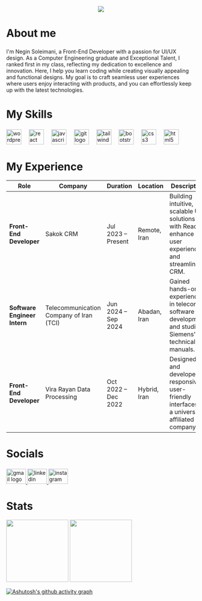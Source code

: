 <p align="center">
    <img src='https://i.ibb.co/fgFVhDL/Beige-Minimalist-Professional-Linked-In-Background-Photo-7.png'/>
</p>

 <h1 align="left">About me</h1>

###

<p align="left">I'm Negin Soleimani, a Front-End Developer with a passion for UI/UX design. As a Computer Engineering graduate and Exceptional Talent, I ranked first in my class, reflecting my dedication to excellence and innovation. Here, I help you learn coding while creating visually appealing and functional designs. My goal is to craft seamless user experiences where users enjoy interacting with products, and you can effortlessly keep up with the latest technologies.</p>

###

<h1 align="left">My Skills</h1>

###

<div align="left">
  <img src="https://cdn.simpleicons.org/wordpress/21759B" height="40" alt="wordpress logo"  />
  <img width="12" />
  <img src="https://cdn.jsdelivr.net/gh/devicons/devicon/icons/react/react-original.svg" height="40" alt="react logo"  />
  <img width="12" />
  <img src="https://cdn.simpleicons.org/javascript/F7DF1E" height="40" alt="javascript logo"  />
  <img width="12" />
  <img src="https://cdn.jsdelivr.net/gh/devicons/devicon/icons/git/git-original.svg" height="40" alt="git logo"  />
  <img width="12" />
  <img src="https://cdn.simpleicons.org/tailwindcss/06B6D4" height="40" alt="tailwindcss logo"  />
  <img width="12" />
  <img src="https://cdn.jsdelivr.net/gh/devicons/devicon/icons/bootstrap/bootstrap-original.svg" height="40" alt="bootstrap logo"  />
  <img width="12" />
  <img src="https://cdn.jsdelivr.net/gh/devicons/devicon/icons/css3/css3-original.svg" height="40" alt="css3 logo"  />
  <img width="12" />
  <img src="https://cdn.jsdelivr.net/gh/devicons/devicon/icons/html5/html5-original.svg" height="40" alt="html5 logo"  />
</div>

###

<p align="left"></p>

###

# My Experience

| Role                    | Company                              | Duration                | Location        | Description |
|-------------------------|--------------------------------------|-------------------------|----------------|-------------|
| **Front-End Developer** | Sakok CRM                           | Jul 2023 – Present      | Remote, Iran   | Building intuitive, scalable UI solutions with React to enhance user experience and streamline CRM. |
| **Software Engineer Intern** | Telecommunication Company of Iran (TCI) | Jun 2024 – Sep 2024 | Abadan, Iran   | Gained hands-on experience in telecom software development and studied Siemens' technical manuals. |
| **Front-End Developer** | Vira Rayan Data Processing          | Oct 2022 – Dec 2022     | Hybrid, Iran   | Designed and developed responsive, user-friendly interfaces in a university-affiliated company. |

<h1 align="left">Socials</h1>

###

<div align="left">
  <a href="negin.kdk1@gmail.com" target="_blank">
    <img src="https://raw.githubusercontent.com/maurodesouza/profile-readme-generator/master/src/assets/icons/social/gmail/default.svg" width="52" height="40" alt="gmail logo"  />
  </a>
  <a href="https://www.linkedin.com/in/neginsoleimani/" target="_blank">
    <img src="https://raw.githubusercontent.com/maurodesouza/profile-readme-generator/master/src/assets/icons/social/linkedin/default.svg" width="52" height="40" alt="linkedin logo"  />
  </a>
  <a href="http://www.instagram.com/blackfire_lightning" target="_blank">
    <img src="https://raw.githubusercontent.com/maurodesouza/profile-readme-generator/master/src/assets/icons/social/instagram/default.svg" width="52" height="40" alt="instagram logo"  />
  </a>
</div>

###


<h1 align="left">Stats</h1>
<p align='left'><img height='165px' src='https://github-readme-stats.vercel.app/api?username=neginsoleimani&show_icons=true&bg_color=fef7e7&color=b88f66&line=c792ea&point=000000&title_color=b88f66&icon_color=b88f66&text_color=000000&hide_border=true'>
<img height='165px' src='https://streak-stats.demolab.com/?user=neginsoleimani&stroke=b88f66&&background=fef7e7&ring=b88f66&fire=b88f66&currStreakNum=000000&currStreakLabel=000000&sideNums=000000&sideLabels=000000&dates=000000&hide_border=true' ></p>

[![Ashutosh's github activity graph](https://github-readme-activity-graph.vercel.app/graph?username=neginsoleimani&show_icons=true&bg_color=fef7e7&color=b88f66&line=000000&point=b88f66&custom_title=GitHub%20Commits%20Graph&hide_border=true)](https://github.com/neginsoleimani)
